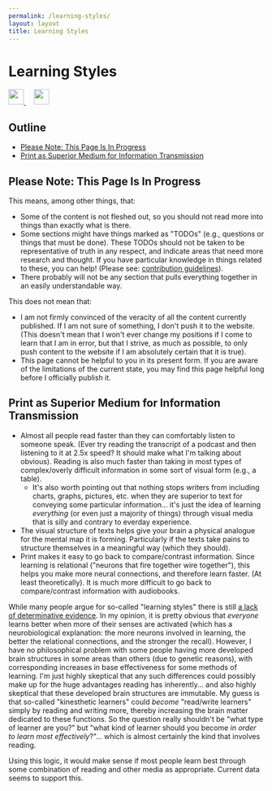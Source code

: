 ```yaml
---
permalink: /learning-styles/
layout: layout
title: Learning Styles
---
```


<div class="center">

   <h1>Learning Styles</h1>

   <a href="https://github.com/StevenTammen/steventammen.github.io/edit/master/pages/learning-styles.md" target="_blank">
     <img src="https://steventammen.github.io/assets/images/GitHub.png" height="30" width="30">
   </a> &nbsp; &nbsp;

   <a href="http://prose.io/#StevenTammen/steventammen.github.io/edit/master/pages/learning-styles.md" target="_blank">
     <img src="https://steventammen.github.io/assets/images/Prose.png" height="30" width="30">
   </a>

</div>

## Outline

- [Please Note: This Page Is In Progress](#please-note--this-page-is-in-progress)
- [Print as Superior Medium for Information Transmission](#print-as-superior-medium-for-information-transmission)

## Please Note: This Page Is In Progress

This means, among other things, that:

- Some of the content is not fleshed out, so you should not read more into things than exactly what is there.
- Some sections might have things marked as "TODOs" (e.g., questions or things that must be done). These TODOs should not be taken to be representative of truth in any respect, and indicate areas that need more research and thought. If you have particular knowledge in things related to these, you can help! (Please see: [contribution guidelines](https://github.com/StevenTammen/steventammen.github.io#contribution-guidelines)).
- There probably will not be any section that pulls everything together in an easily understandable way.

This does not mean that:

- I am not firmly convinced of the veracity of all the content currently published. If I am not sure of something, I don't push it to the website. (This doesn't mean that I won't ever change my positions if I come to learn that I am in error, but that I strive, as much as possible, to only push content to the website if I am absolutely certain that it is true).
- This page cannot be helpful to you in its present form. If you are aware of the limitations of the current state, you may find this page helpful long before I officially publish it.

## Print as Superior Medium for Information Transmission

- Almost all people read faster than they can comfortably listen to someone speak. (Ever try reading the transcript of a podcast and then listening to it at 2.5x speed? It should make what I'm talking about obvious). Reading is also much faster than taking in most types of complex/overly difficult information in some sort of visual form (e.g., a table).
  - It's also worth pointing out that nothing stops writers from including charts, graphs, pictures, etc. when they are superior to text for conveying some particular information... it's just the idea of learning *everything* (or even just a majority of things) through visual media that is silly and contrary to everday experience.
- The visual structure of texts helps give your brain a physical analogue for the mental map it is forming. Particularly if the texts take pains to structure themselves in a meaningful way (which they should).
- Print makes it easy to go back to compare/contrast information. Since learning is relational ("neurons that fire together wire together"), this helps you make more neural connections, and therefore learn faster. (At least theoretically). It is much more difficult to go back to compare/contrast information with audiobooks.

While many people argue for so-called "learning styles" there is still [a lack of determinative evidence](https://en.wikipedia.org/wiki/Learning_styles#Criticism). In my opinion, it is pretty obvious that *everyone* learns better when more of their senses are activated (which has a neurobiological explanation: the more neurons involved in learning, the better the relational connections, and the stronger the recall). However, I have no philosophical problem with some people having more developed brain structures in some areas than others (due to genetic reasons), with corresponding increases in base effectiveness for some methods of learning. I'm just highly skeptical that any such differences could possibly make up for the huge advantages reading has inherently... and also highly skeptical that these developed brain structures are immutable. My guess is that so-called "kinesthetic learners" could *become* "read/write learners" simply by reading and writing more, thereby increasing the brain matter dedicated to these functions. So the question really shouldn't be "what type of learner are you?" but "what kind of learner should you become *in order to learn most effectively*?"... which is almost certainly the kind that involves reading.

Using this logic, it would make sense if most people learn best through some combination of reading and other media as appropriate. Current data seems to support this.
